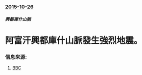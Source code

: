 ### [2015-10-26](/news/2015/10/26/index.md)

##### 興都庫什山脈
# 阿富汗興都庫什山脈發生強烈地震。 




### 信息来源:

1. [BBC](http://www.bbc.co.uk/news/world-asia-34636269)
